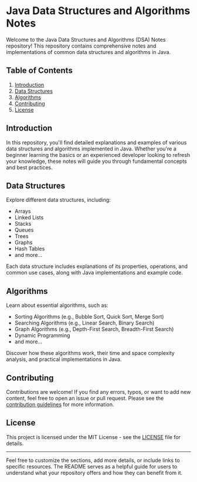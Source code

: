 # Java Data Structures and Algorithms Notes

Welcome to the Java Data Structures and Algorithms (DSA) Notes repository! This repository contains comprehensive notes and implementations of common data structures and algorithms in Java.

## Table of Contents

1. [Introduction](#introduction)
2. [Data Structures](#data-structures)
3. [Algorithms](#algorithms)
4. [Contributing](#contributing)
5. [License](#license)

## Introduction

In this repository, you'll find detailed explanations and examples of various data structures and algorithms implemented in Java. Whether you're a beginner learning the basics or an experienced developer looking to refresh your knowledge, these notes will guide you through fundamental concepts and best practices.

## Data Structures

Explore different data structures, including:

- Arrays
- Linked Lists
- Stacks
- Queues
- Trees
- Graphs
- Hash Tables
- and more...

Each data structure includes explanations of its properties, operations, and common use cases, along with Java implementations and example code.

## Algorithms

Learn about essential algorithms, such as:

- Sorting Algorithms (e.g., Bubble Sort, Quick Sort, Merge Sort)
- Searching Algorithms (e.g., Linear Search, Binary Search)
- Graph Algorithms (e.g., Depth-First Search, Breadth-First Search)
- Dynamic Programming
- and more...

Discover how these algorithms work, their time and space complexity analysis, and practical implementations in Java.

## Contributing

Contributions are welcome! If you find any errors, typos, or want to add new content, feel free to open an issue or pull request. Please see the [contribution guidelines](CONTRIBUTING.md) for more information.

## License

This project is licensed under the MIT License - see the [LICENSE](LICENSE) file for details.

---

Feel free to customize the sections, add more details, or include links to specific resources. The README serves as a helpful guide for users to understand what your repository offers and how they can benefit from it.
